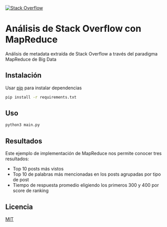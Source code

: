 [![Stack Overflow](https://upload.wikimedia.org/wikipedia/commons/thumb/0/02/Stack_Overflow_logo.svg/1280px-Stack_Overflow_logo.svg.png)](https://stackoverflow.com/)

# Análisis de Stack Overflow con MapReduce

Análisis de metadata extraída de Stack Overflow a través del paradigma MapReduce de Big Data

## Instalación

Usar [pip](https://pip.pypa.io/en/stable/) para instalar dependencias

```bash
pip install -r requirements.txt
```

## Uso

```python
python3 main.py
```

## Resultados

Este ejemplo de implementación de MapReduce nos permite conocer tres resultados: 
- Top 10 posts más vistos
- Top 10 de palabras más mencionadas en los posts agrupadas por tipo de post
- Tiempo de respuesta promedio eligiendo los primeros 300 y 400 por score de ranking


## Licencia
[MIT](https://choosealicense.com/licenses/mit/)